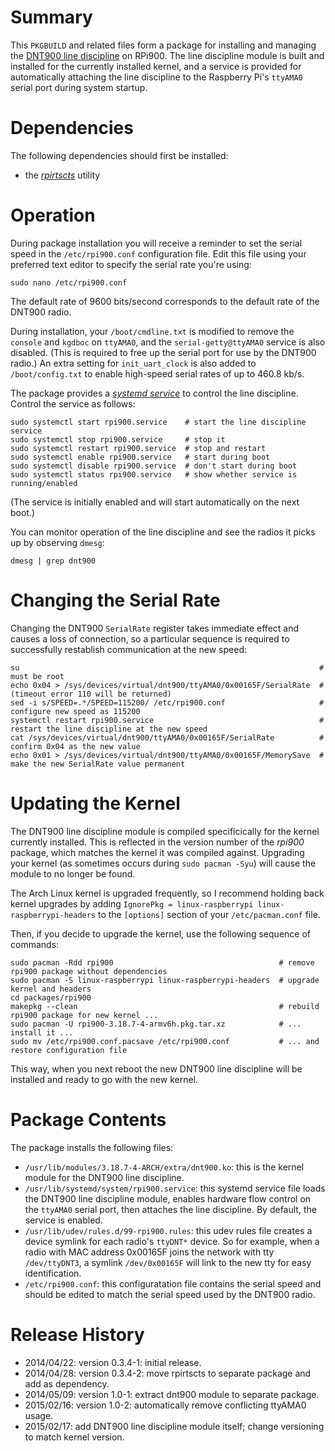 Summary
=======

This `PKGBUILD` and related files form a package for installing and managing the [DNT900 line discipline](https://github.com/mholling/dnt900) on RPi900. The line discipline module is built and installed for the currently installed kernel, and a service is provided for automatically attaching the line discipline to the Raspberry Pi's `ttyAMA0` serial port during system startup.

Dependencies
==================

The following dependencies should first be installed:

* the [*rpirtscts*](../rpirtscts/) utility

Operation
=========

During package installation you will receive a reminder to set the serial speed in the `/etc/rpi900.conf` configuration file. Edit this file using your preferred text editor to specify the serial rate you're using:

    sudo nano /etc/rpi900.conf

The default rate of 9600 bits/second corresponds to the default rate of the DNT900 radio.

During installation, your `/boot/cmdline.txt` is modified to remove the `console` and `kgdboc` on `ttyAMA0`, and the `serial-getty@ttyAMA0` service is also disabled. (This is required to free up the serial port for use by the DNT900 radio.) An extra setting for `init_uart_clock` is also added to `/boot/config.txt` to enable high-speed serial rates of up to 460.8 kb/s.

The package provides a [*systemd service*](http://crashmag.net/useful-systemd-commands) to control the line discipline. Control the service as follows:

    sudo systemctl start rpi900.service    # start the line discipline service
    sudo systemctl stop rpi900.service     # stop it
    sudo systemctl restart rpi900.service  # stop and restart
    sudo systemctl enable rpi900.service   # start during boot
    sudo systemctl disable rpi900.service  # don't start during boot
    sudo systemctl status rpi900.service   # show whether service is running/enabled

(The service is initially enabled and will start automatically on the next boot.)

You can monitor operation of the line discipline and see the radios it picks up by observing `dmesg`:

    dmesg | grep dnt900

Changing the Serial Rate
========================

Changing the DNT900 `SerialRate` register takes immediate effect and causes a loss of connection, so a particular sequence is required to successfully restablish communication at the new speed:

    su                                                                   # must be root
    echo 0x04 > /sys/devices/virtual/dnt900/ttyAMA0/0x00165F/SerialRate  # (timeout error 110 will be returned)
    sed -i s/SPEED=.*/SPEED=115200/ /etc/rpi900.conf                     # configure new speed as 115200
    systemctl restart rpi900.service                                     # restart the line discipline at the new speed
    cat /sys/devices/virtual/dnt900/ttyAMA0/0x00165F/SerialRate          # confirm 0x04 as the new value
    echo 0x01 > /sys/devices/virtual/dnt900/ttyAMA0/0x00165F/MemorySave  # make the new SerialRate value permanent

Updating the Kernel
===================

The DNT900 line discipline module is compiled specificically for the kernel currently installed. This is reflected in the version number of the *rpi900* package, which matches the kernel it was compiled against. Upgrading your kernel (as sometimes occurs during `sudo pacman -Syu`) will cause the module to no longer be found.

The Arch Linux kernel is upgraded frequently, so I recommend holding back kernel upgrades by adding `IgnorePkg = linux-raspberrypi linux-raspberrypi-headers` to the `[options]` section of your `/etc/pacman.conf` file.

Then, if you decide to upgrade the kernel, use the following sequence of commands:

    sudo pacman -Rdd rpi900                                     # remove rpi900 package without dependencies
    sudo pacman -S linux-raspberrypi linux-raspberrypi-headers  # upgrade kernel and headers
    cd packages/rpi900
    makepkg --clean                                             # rebuild rpi900 package for new kernel ...
    sudo pacman -U rpi900-3.18.7-4-armv6h.pkg.tar.xz            # ... install it ...
    sudo mv /etc/rpi900.conf.pacsave /etc/rpi900.conf           # ... and restore configuration file

This way, when you next reboot the new DNT900 line discipline will be installed and ready to go with the new kernel.

Package Contents
================

The package installs the following files:

* `/usr/lib/modules/3.18.7-4-ARCH/extra/dnt900.ko`: this is the kernel module for the DNT900 line discipline.
* `/usr/lib/systemd/system/rpi900.service`: this systemd service file loads the DNT900 line discipline module, enables hardware flow control on the `ttyAMA0` serial port, then attaches the line discipline. By default, the service is enabled.
* `/usr/lib/udev/rules.d/99-rpi900.rules`: this udev rules file creates a device symlink for each radio's `ttyDNT*` device. So for example, when a radio with MAC address 0x00165F joins the network with tty `/dev/ttyDNT3`, a symlink `/dev/0x00165F` will link to the new tty for easy identification.
* `/etc/rpi900.conf`: this configuratation file contains the serial speed and should be edited to match the serial speed used by the DNT900 radio.

Release History
===============

* 2014/04/22: version 0.3.4-1: initial release.
* 2014/04/28: version 0.3.4-2: move rpirtscts to separate package and add as dependency.
* 2014/05/09: version 1.0-1: extract dnt900 module to separate package.
* 2015/02/16: version 1.0-2: automatically remove conflicting ttyAMA0 usage.
* 2015/02/17: add DNT900 line discipline module itself; change versioning to match kernel version.
